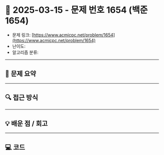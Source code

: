 # 📅 2025-03-15 - 문제 번호 1654 (백준 1654)

<!-- 문제 링크 -->
- 문제 링크: [https://www.acmicpc.net/problem/1654](https://www.acmicpc.net/problem/1654)
- 난이도: 
- 알고리즘 분류: 

---

## 📌 문제 요약 

---

## 🔍 접근 방식 

---

## 💡 배운 점 / 회고 

---

## 💻 코드
